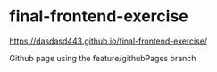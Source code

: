 # final-frontend-exercise

https://dasdasd443.github.io/final-frontend-exercise/

Github page using the feature/githubPages branch

